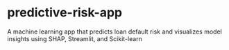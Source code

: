# predictive-risk-app
A machine learning app that predicts loan default risk and visualizes model insights using SHAP, Streamlit, and Scikit-learn
